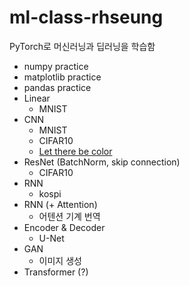# ml-class-rhseung

PyTorch로 머신러닝과 딥러닝을 학습함

- numpy practice
- matplotlib practice
- pandas practice
- Linear
  - MNIST 
- CNN
  - MNIST
  - CIFAR10
  - [Let there be color](http://cs231n.stanford.edu/reports/2022/pdfs/109p.pdf)
- ResNet (BatchNorm, skip connection)
  - CIFAR10
- RNN
  - kospi
- RNN (+ Attention)
  - 어텐션 기계 번역
- Encoder & Decoder
  - U-Net
- GAN
  - 이미지 생성
- Transformer (?)
